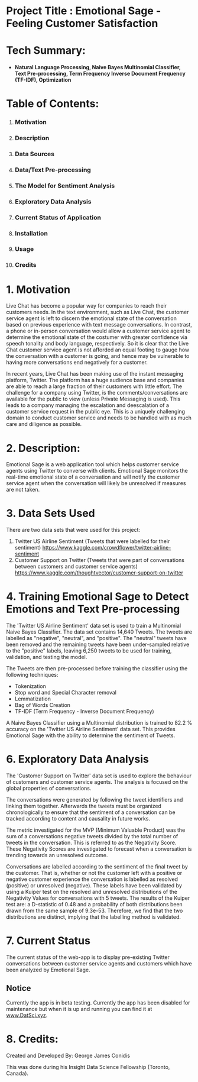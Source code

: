 # Project Title : Emotional Sage - Feeling Customer Satisfaction

# Tech Summary:
* #### **Natural Language Processing, Naive Bayes Multinomial Classifier, Text Pre-processing, Term Frequency Inverse Document Frequency (TF-IDF), Optimization**

# Table of Contents:
1. ### Motivation
2. ### Description
3. ### Data Sources
4. ### Data/Text Pre-processing
5. ### The Model for Sentiment Analysis
6. ### Exploratory Data Analysis
7. ### Current Status of Application
3. ### Installation
4. ### Usage
5. ### Credits


# 1. Motivation

Live Chat has become a popular way for companies to reach their customers needs. In the text environment, such as Live Chat, the customer service agent is left to discern the emotional state of the conversation based on previous experience with text message conversations. In contrast, a phone or in-person conversation would allow a customer service agent to determine the emotional state of the costumer with greater confidence via speech tonality and body language, respectively. So it is clear that the Live Chat customer service agent is not afforded an equal footing to gauge how the conversation with a customer is going, and hence may be vulnerable to having more conversations end negatively for a customer.

In recent years, Live Chat has been making use of the instant messaging platform, Twitter. The platform has a huge audience base and companies are able to reach a large fraction of their customers with little effort. The challenge for a company using Twitter, is the comments/conversations are available for the public to view (unless Private Messaging is used). This leads to a company managing the escalation and deescalation of a customer service request in the public eye. This is a uniquely challenging domain to conduct customer service and needs to be handled with as much care and diligence as possible.

# 2. Description:

Emotional Sage is a web application tool which helps customer service agents using Twitter to converse with clients. Emotional Sage monitors the real-time emotional state of a conversation and will notify the customer service agent when the conversation will likely be unresolved if measures are not taken.

# 3. Data Sets Used

There are two data sets that were used for this project:
1. Twitter US Airline Sentiment (Tweets that were labelled for their sentiment)
https://www.kaggle.com/crowdflower/twitter-airline-sentiment
2. Customer Support on Twitter (Tweets that were part of conversations between customers and customer service agents)
 https://www.kaggle.com/thoughtvector/customer-support-on-twitter

# 4. Training Emotional Sage to Detect Emotions and Text Pre-processing

The 'Twitter US Airline Sentiment' data set is used to train a Multinomial Naive Bayes Classifier. The data set contains 14,640 Tweets. The tweets are labelled as "negative", "neutral", and "positive". The "neutral" tweets have been removed and the remaining tweets have been under-sampled relative to the "positive" labels, leaving 6,250 tweets to be used for training, validation, and testing the model.

The Tweets are then pre-processed before training the classifier using the following techniques:
* Tokenization
* Stop word and Special Character removal
* Lemmatization
* Bag of Words Creation
* TF-IDF (Term Frequency - Inverse Document Frequency)

A Naive Bayes Classifier using a Multinomial distribution is trained to 82.2 % accuracy on the 'Twitter US Airline Sentiment' data set. This provides Emotional Sage with the ability to determine the sentiment of Tweets.

<!-- Here is an example of a Twitter Conversation which is emotionally classified by Emotional Sage. The Customer is plotted in <span style="color:aqua">blue</span> and the customer service agent in <span style="color:lightgreen">green</span>. -->

<!-- ![This is an example of a Twitter Conversation: Emotional Sentiment vs. Tweet Number in Chronological Order](/home/george/Documents/Insight_DS_TO20A/Projects/EmotionalDetection/data/raw/Preliminary_AgentCustomer_Emotional_Output.png)
**This is an example of a Twitter Conversation: Emotional Sentiment vs. Tweet Number in Chronological Order** -->

# 6. Exploratory Data Analysis

The 'Customer Support on Twitter' data set is used to explore the behaviour of customers and customer service agents. The analysis is focused on the global properties of conversations.

The conversations were generated by following the tweet identifiers and linking them together. Afterwards the tweets must be organized chronologically to ensure that the sentiment of a conversation can be tracked according to content and causality in future works.

The metric investigated for the MVP (Minimum Valuable Product) was the sum of a conversations negative tweets divided by the total number of tweets in the conversation. This is referred to as the Negativity Score. These Negativity Scores are investigated to forecast when a conversation is trending towards an unresolved outcome.

Conversations are labelled according to the sentiment of the final tweet by the customer. That is, whether or not the customer left with a positive or negative customer experience the conversation is labelled as resolved (positive) or unresolved (negative). These labels have been validated by using a Kuiper test on the resolved and unresolved distributions of the Negativity Values for conversations with 5 tweets. The results of the Kuiper test are: a D-statistic of 0.48 and a probability of both distributions been drawn from the same sample of 9.3e-53. Therefore, we find that the two distributions are distinct, implying that the labelling method is validated.


# 7. Current Status

The current status of the web-app is to display pre-existing Twitter conversations between customer service agents and customers which have been analyzed by Emotional Sage.

## Notice

Currently the app is in beta testing. Currently the app has been disabled for maintenance but when it is up and running you can find it at www.DatSci.xyz.


# 8. Credits:

Created and Developed By: George James Conidis

This was done during his Insight Data Science Fellowship (Toronto, Canada).
